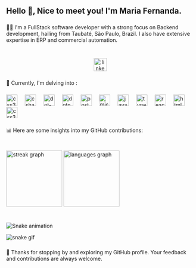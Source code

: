 <h2 align="left">Hello 👋, Nice to meet you! I'm Maria Fernanda.</h2>

###

<p align="left">👩‍💻 I'm a FullStack software developer with a strong focus on Backend development, hailing from Taubaté, São Paulo, Brazil. I also have extensive expertise in ERP and commercial automation.</p>

###

<br clear="both">

<div align="center">
  <a href="https://www.linkedin.com/in/maria155713/" target="_blank">
    <img src="https://img.shields.io/static/v1?message=Linkedin&logo=linkedin&label= &color=0077B5&logoColor=white&labelColor=&style=for-the-badge" height="35" alt="linkedin logo"  />
  </a>
</div>

###

<p align="left">🌱 Currently, I'm delving into :</p>

###

<div align="left">
 
  <img src="https://cdn.icon-icons.com/icons2/2107/PNG/512/file_type_delphi_icon_130648.png" height="30" alt="css3 logo"  />
  <img width="12" />
  <img src="https://cdn.jsdelivr.net/gh/devicons/devicon/icons/csharp/csharp-original.svg" height="30" alt="csharp logo"  />
  <img width="12" />
  <img src="https://skillicons.dev/icons?i=dotnet" height="30" alt="dot-net logo"  />
  <img width="12" />
  <img src="https://cdn.jsdelivr.net/gh/devicons/devicon/icons/dotnetcore/dotnetcore-original.svg" height="30" alt="dotnetcore logo"  />
  <img width="12" />
  <img src="https://skillicons.dev/icons?i=postgres" height="30" alt="postgresql logo"  />
  <img width="12" />
  <img src="https://cdn.simpleicons.org/microsoftsqlserver/CC2927" height="30" alt="microsoftsqlserver logo"  />
  <img width="12" />
  <img src="https://cdn.jsdelivr.net/gh/devicons/devicon/icons/javascript/javascript-original.svg" height="30" alt="javascript logo"  />
  <img width="12" />
  <img src="https://cdn.jsdelivr.net/gh/devicons/devicon/icons/typescript/typescript-original.svg" height="30" alt="typescript logo"  />
  <img width="12" />
  <img src="https://cdn.jsdelivr.net/gh/devicons/devicon/icons/react/react-original.svg" height="30" alt="react logo"  />
  <img width="12" />
  <img src="https://cdn.jsdelivr.net/gh/devicons/devicon/icons/html5/html5-original.svg" height="30" alt="html5 logo"  />
  <img width="12" />
  <img src="https://cdn.jsdelivr.net/gh/devicons/devicon/icons/css3/css3-original.svg" height="30" alt="css3 logo"  />
  
</div>

###

<p align="left">📊 Here are some insights into my GitHub contributions:</p>

###

<br clear="both">

<div align="left">
  <img src="https://streak-stats.demolab.com?user=mfernandacs&locale=en&mode=daily&theme=dracula&hide_border=false&border_radius=5" height="150" alt="streak graph"  />
  <img src="https://github-readme-stats.vercel.app/api/top-langs?username=mfernandacs&locale=en&hide_title=false&layout=compact&card_width=320&langs_count=5&theme=dracula&hide_border=false" height="150" alt="languages graph"  />
</div>

###

<br clear="both">

<img src="https://raw.githubusercontent.com/mfernandacs/mfernandacs/output/snake.svg" alt="Snake animation" />

![snake gif](https://github.com/YOUR_USERNAME/YOUR_USERNAME/blob/output/github-contribution-grid-snake.gif)

###

<p align="left">🚀 Thanks for stopping by and exploring my GitHub profile. Your feedback and contributions are always welcome.</p>

###
